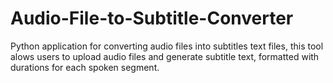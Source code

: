 # Audio-File-to-Subtitle-Converter
Python application for converting audio files into subtitles text files, this tool alows users to upload audio files and generate subtitle text, formatted with durations for each spoken segment.
